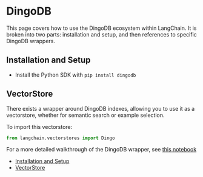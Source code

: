 # DingoDB

This page covers how to use the DingoDB ecosystem within LangChain.
It is broken into two parts: installation and setup, and then references to specific DingoDB wrappers.

## Installation and Setup[​](#installation-and-setup "Direct link to Installation and Setup")

- Install the Python SDK with `pip install dingodb`

## VectorStore[​](#vectorstore "Direct link to VectorStore")

There exists a wrapper around DingoDB indexes, allowing you to use it as a vectorstore,
whether for semantic search or example selection.

To import this vectorstore:

```python
from langchain.vectorstores import Dingo  

```

For a more detailed walkthrough of the DingoDB wrapper, see [this notebook](/docs/integrations/vectorstores/dingo.html)

- [Installation and Setup](#installation-and-setup)
- [VectorStore](#vectorstore)

